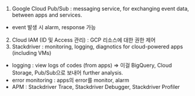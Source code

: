 1. Google Cloud Pub/Sub : messaging service, for exchanging event data, between apps and services.
  - event 발생 시 alarm, response 가능
2. Cloud IAM (ID 및 Access 관리) : GCP 리소스에 대한 권한 제어
3. Stackdriver : monitoring, logging, diagnotics for cloud-powered apps (including VMs)
  - logging : view logs of codes (from apps) => 이걸 BigQuery, Cloud Storage, Pub/Sub으로 보내어 further analysis.
  - error monitoring : apps의 error를 monitor, alarm
  - APM : Stackdriver Trace, Stackdriver Debugger, Stackdriver Profiler
 


